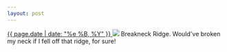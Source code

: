 ```yaml
---
layout: post
---
```


<p>
  <a href="/438">
    <time>{{ page.date | date: "%e %B, %Y" }}</time>
  </a>
  <a href="/438"><img src="{{ site.assets_url }}/438.jpg"/></a>
  <span>Breakneck Ridge. Would've broken my neck if I fell off that ridge, for sure!</span>
</p>
